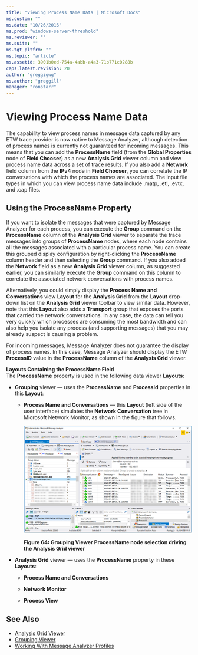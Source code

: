 ```yaml
---
title: "Viewing Process Name Data | Microsoft Docs"
ms.custom: ""
ms.date: "10/26/2016"
ms.prod: "windows-server-threshold"
ms.reviewer: ""
ms.suite: ""
ms.tgt_pltfrm: ""
ms.topic: "article"
ms.assetid: 3901b0ed-754a-4abb-a4a3-71b771c0288b
caps.latest.revision: 20
author: "greggigwg"
ms.author: "greggill"
manager: "ronstarr"
---
```


# Viewing Process Name Data

The capability to view process names in message data captured by any ETW trace provider is now native to Message Analyzer, although detection of process names  is currently not guaranteed for incoming messages. This means that you can add the **ProcessName** field (from the **Global Properties** node of **Field Chooser**) as a new **Analysis Grid** viewer column and view process name data across a set of trace results. If you also add a **Network** field column from the  **IPv4** node in **Field Chooser**, you can correlate the IP conversations with which the process names are associated. The input file types in which you can view process name data include .matp, .etl, .evtx, and .cap files.  
  
## Using the ProcessName Property  

 If you want to isolate the messages that were captured by Message Analyzer for each process, you can execute the **Group** command on the **ProcessName** column of the **Analysis Grid** viewer to separate the trace messages into groups of **ProcessName** nodes, where each node contains all the messages associated with a particular process name. You can create this grouped display configuration by right-clicking the **ProcessName** column header and then selecting the **Group** command. If you also added the **Network** field as a new **Analysis Grid** viewer column, as suggested earlier, you can similarly execute the **Group** command on this column to correlate the associated network conversations with process names.  
  
 Alternatively, you could simply display the **Process Name and Conversations** view **Layout** for the **Analysis Grid** from the **Layout** drop-down list on the **Analysis Grid** viewer toolbar to view similar data. However, note that this **Layout** also adds a **Transport** group that exposes the ports that carried the network conversations. In any case, the data can tell you very quickly which processes are consuming the most bandwidth and can also help you isolate any process (and supporting messages) that you may already suspect is causing a problem.  
  
 For incoming messages, Message Analyzer does not guarantee the display of process names. In this case, Message Analyzer should display the ETW **ProcessID** value in the **ProcessName** column of the **Analysis Grid** viewer.  
  
 **Layouts Containing the ProcessName Field**   
The **ProcessName** property is used in the following data viewer **Layouts**:  
  
-   **Grouping** viewer — uses the **ProcessName** and **ProcessId** properties in this **Layout**:  
  
    -   **Process Name and Conversations** — this **Layout** (left side of the user interface) simulates the **Network Conversation** tree in Microsoft Network Monitor, as shown in the figure that follows.  
  
         ![Grouping Viewer ProcessName node driving the Analysis Grid viewer](media/fig64-grouping-viewer-processname-node-driving-the-analysis-grid-viewer.png "Fig64-Grouping Viewer ProcessName node driving the Analysis Grid viewer")  
  
         **Figure 64: Grouping Viewer ProcessName node selection driving the Analysis Grid viewer**  
  
-   **Analysis Grid** viewer — uses the **ProcessName** property in these **Layouts**:  
  
    -   **Process Name and Conversations**  
  
    -   **Network Monitor**  
  
    -   **Process View**  
  
## See Also  

- [Analysis Grid Viewer](analysis-grid-viewer.md)   
- [Grouping Viewer](grouping-viewer.md)   
- [Working With Message Analyzer Profiles](working-with-message-analyzer-profiles.md)